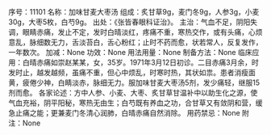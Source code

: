 序号：11101
名称：加味甘麦大枣汤
组成：炙甘草9g，麦门冬9g，人参3g，小麦30g，大枣5枚，白芍9g。
出处：《张皆春眼科证治》。
主治：气血不足，阴阳失调，眼睛赤痛，发止不定，发时白晴淡红，疼痛不重，寒热交作，或有头痛，心烦意乱，脉细数无力，舌淡苔白，舌心粉红；止时不药而愈，状若常人，反复发作，一年数次。
加减：None
功效：None
用法用量：None
制备方法：None
临床应用：白晴赤痛如崇赵某某，女，35岁。1971年3月12日初诊。二目赤痛3月余，时发时止，越发越频，虽痛不重，但心中烦乱，时寒时热，其状如祟。患者消瘦面黄，疲倦少神，白睛淡赤，脉细无力。服加味甘麦大枣汤5剂，发少痛轻，继服15剂而愈。
各家论述：方中人参、小麦、大枣、炙甘草甘温补中以助生化之源，使气血充裕，阴平阳秘，寒热无由生；白芍既有养血之功，合甘草又有敛阴和营，缓急止痛之能；更兼麦门冬清心润肺，白晴赤痛自然消除。
用药禁忌：None
附注：None
